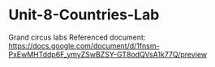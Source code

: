 # Unit-8-Countries-Lab
Grand circus labs
Referenced document: https://docs.google.com/document/d/1fnsm-PxEwMHTddp6F_ymyZSwBZSY-GT8odQVsA1k77Q/preview
